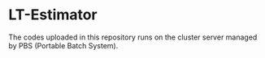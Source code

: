# LT-Estimator
The codes uploaded in this repository runs on the cluster server managed by PBS (Portable Batch System).
